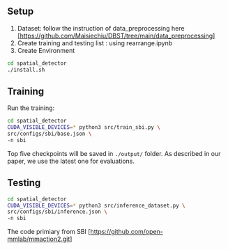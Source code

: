 ## Setup
1. Dataset: follow the instruction of data_preprocessing here [https://github.com/Maisiechiu/DBST/tree/main/data_preprocessing]
2. Create training and testing list : using rearrange.ipynb
3. Create Environment
```bash
cd spatial_detector
./install.sh
```
## Training
Run the training:
```bash
cd spatial_detector
CUDA_VISIBLE_DEVICES=* python3 src/train_sbi.py \
src/configs/sbi/base.json \
-n sbi
```
Top five checkpoints will be saved in `./output/` folder. As described in our paper, we use the latest one for evaluations.

## Testing
```bash
cd spatial_detector
CUDA_VISIBLE_DEVICES=* python3 src/inference_dataset.py \
src/configs/sbi/inference.json \
-n sbi
```

The code primiary from SBI [https://github.com/open-mmlab/mmaction2.git]